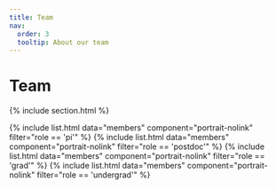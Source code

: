 ```yaml
---
title: Team
nav:
  order: 3
  tooltip: About our team
---
```


# Team

{% include section.html %}

{% include list.html data="members" component="portrait-nolink" filter="role == 'pi'" %}
{% include list.html data="members" component="portrait-nolink" filter="role == 'postdoc'" %}
{% include list.html data="members" component="portrait-nolink" filter="role == 'grad'" %}
{% include list.html data="members" component="portrait-nolink" filter="role == 'undergrad'" %}

